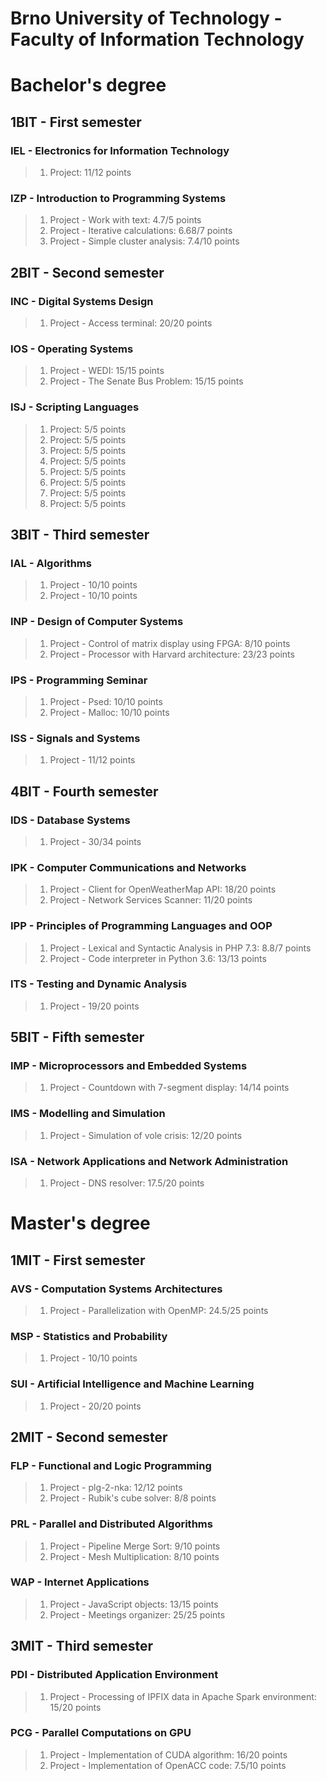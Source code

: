 # Brno University of Technology - Faculty of Information Technology

# Bachelor's degree

## 1BIT - First semester

### IEL - Electronics for Information Technology
>1. Project: 11/12 points  

### IZP - Introduction to Programming Systems
>1. Project - Work with text: 4.7/5 points  
>2. Project - Iterative calculations: 6.68/7 points  
>3. Project - Simple cluster analysis: 7.4/10 points  

## 2BIT - Second semester

### INC - Digital Systems Design
>1. Project - Access terminal: 20/20 points
### IOS - Operating Systems
>1. Project - WEDI: 15/15 points  
>2. Project - The Senate Bus Problem: 15/15 points
### ISJ - Scripting Languages
>1. Project: 5/5 points  
>2. Project: 5/5 points  
>3. Project: 5/5 points  
>4. Project: 5/5 points  
>5. Project: 5/5 points  
>6. Project: 5/5 points  
>7. Project: 5/5 points  
>8. Project: 5/5 points  

## 3BIT - Third semester

### IAL - Algorithms
>1. Project - 10/10 points  
>2. Project - 10/10 points  
### INP - Design of Computer Systems
>1. Project - Control of matrix display using FPGA: 8/10 points  
>2. Project - Processor with Harvard architecture: 23/23 points  
### IPS - Programming Seminar
>1. Project - Psed: 10/10 points  
>2. Project - Malloc: 10/10 points  
### ISS - Signals and Systems
>1. Project - 11/12 points  

## 4BIT - Fourth semester

### IDS - Database Systems
>1. Project - 30/34 points  
### IPK - Computer Communications and Networks
>1. Project - Client for OpenWeatherMap API: 18/20 points  
>2. Project - Network Services Scanner: 11/20 points  
### IPP - Principles of Programming Languages and OOP
>1. Project - Lexical and Syntactic Analysis in PHP 7.3: 8.8/7 points  
>2. Project - Code interpreter in Python 3.6: 13/13 points  
### ITS - Testing and Dynamic Analysis
>1. Project - 19/20 points  

## 5BIT - Fifth semester

### IMP - Microprocessors and Embedded Systems
>1. Project - Countdown with 7-segment display: 14/14 points  
### IMS - Modelling and Simulation
>1. Project - Simulation of vole crisis: 12/20 points  
### ISA - Network Applications and Network Administration	
>1. Project - DNS resolver: 17.5/20 points  

# Master's degree

## 1MIT - First semester

### AVS - Computation Systems Architectures
>1. Project - Parallelization with OpenMP: 24.5/25 points  
### MSP - Statistics and Probability
>1. Project - 10/10 points  
### SUI - Artificial Intelligence and Machine Learning
>1. Project - 20/20 points  

## 2MIT - Second semester

### FLP - Functional and Logic Programming
>1. Project - plg-2-nka: 12/12 points  
>2. Project - Rubik's cube solver: 8/8 points  
### PRL - Parallel and Distributed Algorithms
>1. Project - Pipeline Merge Sort: 9/10 points  
>2. Project - Mesh Multiplication: 8/10 points  
### WAP - Internet Applications
>1. Project - JavaScript objects: 13/15 points  
>2. Project - Meetings organizer: 25/25 points  

## 3MIT - Third semester

### PDI - Distributed Application Environment
>1. Project - Processing of IPFIX data in Apache Spark environment: 15/20 points  
### PCG - Parallel Computations on GPU
>1. Project - Implementation of CUDA algorithm: 16/20 points  
>2. Project - Implementation of OpenACC code: 7.5/10 points  

